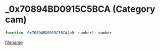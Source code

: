 # _0x70894BD0915C5BCA (Category cam)

```js
function _0x70894BD0915C5BCA(p0: number): number
```

[filename](_0x70894BD0915C5BCA_m.md ':include')